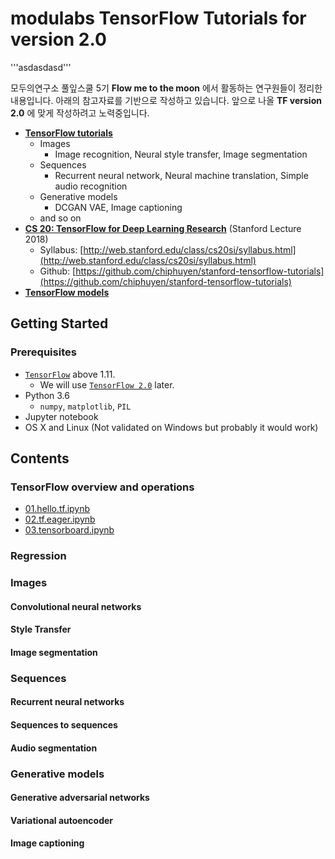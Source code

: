 # modulabs TensorFlow Tutorials for version 2.0

'''asdasdasd'''

모두의연구소 풀잎스쿨 5기 **Flow me to the moon** 에서 활동하는 연구원들이
정리한 내용입니다.
아래의 참고자료를 기반으로 작성하고 있습니다.
앞으로 나올 **TF version 2.0** 에 맞게 작성하려고 노력중입니다.

* [**TensorFlow tutorials**](https://www.tensorflow.org/tutorials/)
  * Images
    * Image recognition, Neural style transfer, Image segmentation
  * Sequences
    * Recurrent neural network, Neural machine translation, Simple audio recognition
  * Generative models
    * DCGAN VAE, Image captioning
  * and so on
* [**CS 20: TensorFlow for Deep Learning Research**](http://web.stanford.edu/class/cs20si/) (Stanford Lecture 2018)
  * Syllabus: [http://web.stanford.edu/class/cs20si/syllabus.html](http://web.stanford.edu/class/cs20si/syllabus.html)
  * Github: [https://github.com/chiphuyen/stanford-tensorflow-tutorials](https://github.com/chiphuyen/stanford-tensorflow-tutorials)
* [**TensorFlow models**](https://github.com/tensorflow/models/)


## Getting Started

### Prerequisites
* [`TensorFlow`](https://www.tensorflow.org) above 1.11.
  * We will use [`TensorFlow 2.0`](https://www.tensorflow.org/community/roadmap) later.
* Python 3.6
  * `numpy`, `matplotlib`, `PIL`
* Jupyter notebook
* OS X and Linux (Not validated on Windows but probably it would work)


## Contents

### TensorFlow overview and operations
* [01.hello.tf.ipynb](https://nbviewer.jupyter.org/github/modulabs/modu-tensorflow-v2/blob/master/01.tf.overview/01.hello.tf.ipynb)
* [02.tf.eager.ipynb](https://nbviewer.jupyter.org/github/modulabs/modu-tensorflow-v2/blob/master/01.tf.overview/02.tf.eager.ipynb)
* [03.tensorboard.ipynb](https://nbviewer.jupyter.org/github/modulabs/modu-tensorflow-v2/blob/master/01.tf.overview/03.tensorboard.ipynb)


### Regression




### Images
  
#### Convolutional neural networks

#### Style Transfer

#### Image segmentation



### Sequences

#### Recurrent neural networks

#### Sequences to sequences

#### Audio segmentation



### Generative models

#### Generative adversarial networks

#### Variational autoencoder
  
#### Image captioning





